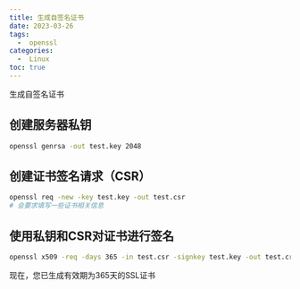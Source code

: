 ```yaml
---
title: 生成自签名证书
date: 2023-03-26
tags:
  -  openssl
categories:
  -  Linux
toc: true
---
```


生成自签名证书

<!-- more -->



## 创建服务器私钥

```bash
openssl genrsa -out test.key 2048
```

## 创建证书签名请求（CSR）

```bash
openssl req -new -key test.key -out test.csr
# 会要求填写一些证书相关信息
```

## 使用私钥和CSR对证书进行签名

```bash
openssl x509 -req -days 365 -in test.csr -signkey test.key -out test.crt
```

现在，您已生成有效期为365天的SSL证书